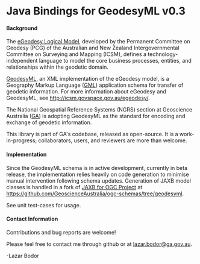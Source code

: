# Java Bindings for GeodesyML v0.3

#### Background

<!-- ##### eGeodesy-->

The [eGeodesy Logical Model](http://icsm.govspace.gov.au/egeodesy/), developed by the
Permanent Committee on Geodesy (PCG) of the Australian and New Zealand
Intergovernmental Committee on Surveying and Mapping (ICSM), defines a
technology-independent language to model the core business processes, entities,
and relationships within the geodetic domain.

<!-- ##### GeodesyML-->

[GeodesyML](http://icsm.govspace.gov.au/egeodesy/egeodesy-schema/), an XML
implementation of the eGeodesy model, is a Geography Markup Language
([GML](http://www.opengeospatial.org/standards/gml))
application schema for transfer of geodetic information. For more information
about eGeodesy and GeodesyML, see http://icsm.govspace.gov.au/egeodesy/.

<!-- ##### Geoscience Australia-->

The National Geospatial Reference Systems (NGRS) section at Geoscience
Australia ([GA](http://www.ga.gov.au)) is adopting GeodesyML as the standard for
encoding and exchange of geodetic information.

This library is part of GA's codebase, released as open-source. It is a
work-in-progress; collaborators, users, and reviewers are more than welcome.

#### Implementation

Since the GeodesyML schema is in active development, currently in beta release,
the implementation relies heavily on code generation to minimise manual
intervention following schema updates. Generation of JAXB model classes is handled
in a fork of [JAXB for OGC Project](http://www.ogcnetwork.net/jaxb4ogc) at
https://github.com/GeoscienceAustralia/ogc-schemas/tree/geodesyml.

See unit test-cases for usage.

#### Contact Information

Contributions and bug reports are welcome!

Please feel free to contact me through github or at lazar.bodor@ga.gov.au.

-Lazar Bodor





